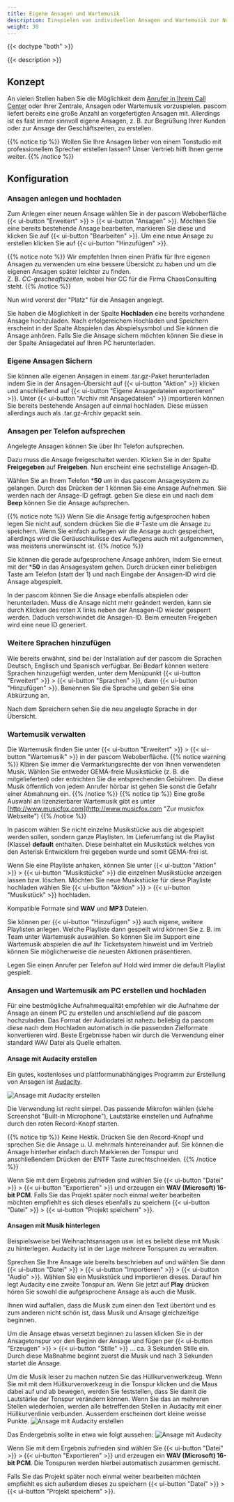 ```yaml
---
title: Eigene Ansagen und Wartemusik
description: Einspielen von individuellen Ansagen und Wartemusik zur Nutzung in Teams, Auswahlmenüs und Aktionen.
weight: 30
---
```


{{< doctype "both" >}}
 
{{< description >}}

## Konzept

An vielen Stellen haben Sie die Möglichkeit dem [Anrufer in Ihrem Call Center](https://www.pascom.net/de/voip-telefonanlage/ "pascom VoIP Telefonanlagen") oder Ihrer Zentrale, Ansagen oder Wartemusik vorzuspielen. pascom liefert bereits eine große Anzahl an vorgefertigten Ansagen mit. Allerdings ist es fast immer sinnvoll eigene Ansagen, z. B. zur Begrüßung Ihrer Kunden oder zur Ansage der Geschäftszeiten, zu erstellen.   

{{% notice tip %}}
Wollen Sie Ihre Ansagen lieber von einem Tonstudio mit professionellem Sprecher erstellen lassen? Unser Vertrieb hilft Ihnen gerne weiter.
{{% /notice %}}

## Konfiguration

### Ansagen anlegen und hochladen

Zum Anlegen einer neuen Ansage wählen Sie in der pascom Weboberfläche {{< ui-button "Erweitert" >}} > {{< ui-button "Ansagen" >}}. Möchten Sie eine bereits bestehende Ansage bearbeiten, markieren Sie diese und klicken Sie auf {{< ui-button "Bearbeiten" >}}. Um eine neue Ansage zu erstellen klicken Sie auf {{< ui-button "Hinzufügen" >}}.

{{% notice note %}}
Wir empfehlen Ihnen einen Präfix für Ihre eigenen Ansagen zu verwenden um eine bessere Übersicht zu haben und um die eigenen Ansagen später leichter zu finden.<br>Z. B. *CC-gescheaftszeiten*, wobei hier CC für die Firma ChaosConsulting steht.
{{% /notice %}}

Nun wird vorerst der "Platz" für die Ansagen angelegt.

Sie haben die Möglichkeit in der Spalte **Hochladen** eine bereits vorhandene Ansage hochzuladen.
Nach erfolgereichem Hochladen und Speichern erscheint in der Spalte Abspielen das Abspielsysmbol und Sie können die Ansage anhören. Falls Sie die Ansage sichern möchten können Sie diese in der Spalte Ansagedatei auf Ihren PC herunterladen.

### Eigene Ansagen Sichern

Sie können alle eigenen Ansagen in einem .tar.gz-Paket herunterladen indem Sie in der Ansagen-Übersicht auf {{< ui-button "Aktion" >}} klicken und anschließend auf {{< ui-button "Eigene Ansagedateien exportieren" >}}. Unter {{< ui-button "Archiv mit Ansagedateien" >}} importieren können Sie bereits bestehende Ansagen auf einmal hochladen. Diese müssen allerdings auch als .tar.gz-Archiv gepackt sein.

### Ansagen per Telefon aufsprechen

Angelegte Ansagen können Sie über Ihr Telefon aufsprechen.

Dazu muss die Ansage freigeschaltet werden. Klicken Sie in der Spalte **Freigegeben** auf **Freigeben**. Nun erscheint eine sechstellige Ansagen-ID.

Wählen Sie an Ihrem Telefon \***50** um in das pascom Ansagesystem zu gelangen. Durch das Drücken der 1 können Sie eine Ansage Aufnehmen. Sie werden nach der Ansage-ID gefragt. geben Sie diese ein und nach dem **Beep** können Sie die Ansage aufsprechen.

{{% notice note %}}
Wenn Sie die Ansage fertig aufgesprochen haben legen Sie nicht auf, sondern drücken Sie die #-Taste um die Ansage zu speichern. Wenn Sie einfach auflegen wir die Ansage auch gespeichert, allerdings wird die Geräuschkulisse des Auflegens auch mit aufgenommen, was meistens unerwünscht ist.
{{% /notice %}}

Sie können die gerade aufgesprochene Ansage anhören, indem Sie erneut mit der \***50** in das Ansagesystem gehen. Durch drücken einer beliebigen Taste am Telefon (statt der 1) und nach Eingabe der Ansagen-ID wird die Ansage abgespielt.

In der pascom können Sie die Ansage ebenfalls abspielen oder herunterladen. Muss die Ansage nicht mehr geändert werden, kann sie durch Klicken des roten X links neben der Ansagen-ID wieder gesperrt werden. Daduch verschwindet die Ansagen-ID. Beim erneuten Freigeben wird eine neue ID generiert.

### Weitere Sprachen hinzufügen

Wie bereits erwähnt, sind bei der Installation auf der pascom die Sprachen Deutsch, Englisch und Spanisch verfügbar. Bei Bedarf können weitere Sprachen hinzugefügt werden, unter dem Menüpunkt {{< ui-button "Erweitert" >}} > {{< ui-button "Sprachen" >}}, dann {{< ui-button "Hinzufügen" >}}. Benennen Sie die Sprache und geben Sie eine Abkürzung an.

Nach dem Spreichern sehen Sie die neu angelegte Sprache in der Übersicht.

### Wartemusik verwalten

Die Wartemusik finden Sie unter {{< ui-button "Erweitert" >}} > {{< ui-button "Wartemusik" >}} in der pascom Weboberfläche.
{{% notice warning %}}
Klären Sie immer die Vermarktungsrechte der von Ihnen verwendeten Musik. Wählen Sie entweder GEMA-freie Musikstücke (z. B. die mitgelieferten) oder entrichten Sie die entsprechenden Gebühren. Da diese Musik öffentlich von jedem Anrufer hörbar ist gehen Sie sonst die Gefahr einer Abmahnung ein.
{{% /notice %}}
{{% notice tip %}}
Eine große Auswahl an lizenzierbarer Wartemusik gibt es unter [http://www.musicfox.com](http://www.musicfox.com "Zur musicfox Webseite")
{{% /notice %}}

In pascom wählen Sie nicht einzelne Musikstücke aus die abgespielt werden sollen, sondern ganze Playlisten. Im Lieferumfang ist die Playlist (Klasse) **default** enthalten. Diese beinhaltet ein Musikstück welches von den Asterisk Entwicklern frei gegeben wurde und somit GEMA-frei ist.

Wenn Sie eine Playliste anhaken, können Sie unter {{< ui-button "Aktion" >}} > {{< ui-button "Musikstücke" >}} die einzelnen Musikstücke anzeigen lassen bzw. löschen. Möchten Sie neue Musikstücke für diese Playliste hochladen wählen Sie {{< ui-button "Aktion" >}} > {{< ui-button "Musikstück" >}} hochladen.

Kompatible Formate sind **WAV** und **MP3** Dateien.

Sie können per {{< ui-button "Hinzufügen" >}} auch eigene, weitere Playlisten anlegen. Welche Playliste dann gespeilt wird können Sie z. B. im Team unter Wartemusik auswählen. So können Sie im Support eine Wartemusik abspielen die auf Ihr Ticketsystem hinweist und im Vertrieb können Sie möglicherweise die neuesten Aktionen präsentieren.

Legen Sie einen Anrufer per Telefon auf Hold wird immer die default Playlist gespielt.

### Ansagen und Wartemusik am PC erstellen und hochladen

Für eine bestmögliche Aufnahmequalität empfehlen wir die Aufnahme der Ansage an einem PC zu erstellen und anschließend auf die pascom hochzuladen. Das Format der Audiodatei ist nahezu beliebig da pascom diese nach dem Hochladen automatisch in die passenden Zielformate konvertieren wird. Beste Ergebnisse haben wir durch die Verwendung einer standard WAV Datei als Quelle erhalten.


#### Ansage mit Audacity erstellen

Ein gutes, kostenloses und plattformunabhängiges Programm zur Erstellung von Ansagen ist [Audacity](https://sourceforge.net/projects/audacity/ "Audacity download").

![Ansage mit Audacity erstellen](audacity.de.png?width=90%)

Die Verwendung ist recht simpel. Das passende Mikrofon wählen (siehe Screenshot "Built-in Microphone"), Lautstärke einstellen und Aufnahme durch den roten Record-Knopf starten.

{{% notice tip %}}
Keine Hektik. Drücken Sie den Record-Knopf und sprechen Sie die Ansage u. U. mehrmals hintereinander auf. Sie können die Ansage hinterher einfach durch Markieren der Tonspur und anschließendem Drücken der ENTF Taste zurechtschneiden.
{{% /notice %}}

Wenn Sie mit dem Ergebnis zufrieden sind wählen Sie {{< ui-button "Datei" >}} > {{< ui-button "Exportieren" >}} und erzeugen ein **WAV (Microsoft) 16-bit PCM**. Falls Sie das Projekt später noch einmal weiter bearbeiten möchten empfiehlt es sich dieses ebenfalls zu speichern {{< ui-button "Datei" >}} > {{< ui-button "Projekt speichern" >}}.     
    
#### Ansagen mit Musik hinterlegen

Beispielsweise bei Weihnachtsansagen usw. ist es beliebt diese mit Musik zu hinterlegen. Audacity ist in der Lage mehrere Tonspuren zu verwalten.

Sprechen Sie Ihre Ansage wie bereits beschrieben auf und wählen Sie dann {{< ui-button "Datei" >}} > {{< ui-button "Importieren" >}} > {{< ui-button "Audio" >}}. Wählen Sie ein Musikstück und importieren dieses. Darauf hin legt Audacity eine zweite Tonspur an. Wenn Sie jetzt auf **Play** drücken hören Sie sowohl die aufgesprochene Ansage als auch die Musik.

Ihnen wird auffallen, dass die Musik zum einen den Text übertönt und es zum anderen nicht schön ist, dass Musik und Ansage gleichzeitige beginnen.

Um die Ansage etwas versetzt beginnen zu lassen klicken Sie in der Ansagetonspur vor den Beginn der Ansage und fügen per {{< ui-button "Erzeugen" >}} > {{< ui-button "Stille" >}} ... ca. 3 Sekunden Stille ein. Durch diese Maßnahme beginnt zuerst die Musik und nach 3 Sekunden startet die Ansage.

Um die Musik leiser zu machen nutzen Sie das Hüllkurvenwerkzeug. Wenn Sie mit mit dem Hüllkurvenwerkzeug in die Tonspur klicken und die Maus dabei auf und ab bewegen, werden Sie feststellen, dass Sie damit die Lautstärke der Tonspur verändern können. Wenn Sie das an mehreren Stellen wiederholen, werden alle betreffenden Stellen in Audacity mit einer Hüllkurvenlinie verbunden. Ausserdem erscheinen dort kleine weisse Punkte.
![Ansage mit Audacity erstellen](audacity_envelope_editing.png?width=35%)

Das Endergebnis sollte in etwa wie folgt aussehen:
![Ansage mit Audacity](audacity_music.de.png?width=90%)

Wenn Sie mit dem Ergebnis zufrieden sind wählen Sie {{< ui-button "Datei" >}} > {{< ui-button "Exportieren" >}} und erzeugen ein **WAV (Microsoft) 16-bit PCM**. Die Tonspuren werden hierbei automatisch zusammen gemischt.

Falls Sie das Projekt später noch einmal weiter bearbeiten möchten empfiehlt es sich außerdem dieses zu speichern {{< ui-button "Datei" >}} > {{< ui-button "Projekt speichern" >}}.

